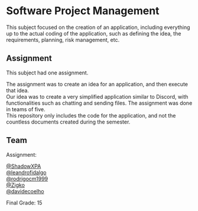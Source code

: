 # Software Project Management

This subject focused on the creation of an application, including everything up to the actual coding of the application, such as defining the idea, the requirements, planning, risk management, etc. 

## Assignment

This subject had one assignment.

The assignment was to create an idea for an application, and then execute that idea.  
Our idea was to create a very simplified application similar to Discord, with functionalities such as chatting and sending files. The assignment was done in teams of five.  
This repository only includes the code for the application, and not the countless documents created during the semester.  

## Team

Assignment:

[@ShadowXPA](https://github.com/ShadowXPA)  
[@leandrofidalgo](https://github.com/leandrofidalgo)  
[@rodrigocm1999](https://github.com/rodrigocm1999)  
[@Zigko](https://github.com/Zigko)  
[@davidecoelho](https://github.com/davidecoelho)  

Final Grade: 15
